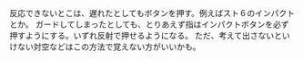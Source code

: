 反応できないとこは、遅れたとしてもボタンを押す。例えばスト６のインパクトとか。
ガードしてしまったとしても、とりあえず指はインパクトボタンを必ず押すようにする。いずれ反射で押せるようになる。
ただ、考えて出さないといけない対空などはこの方法で覚えない方がいいかも。
